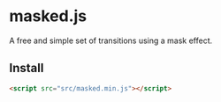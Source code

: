 # masked.js
A free and simple set of transitions using a mask effect.

Install
--------------
```html
<script src="src/masked.min.js"></script>
```
